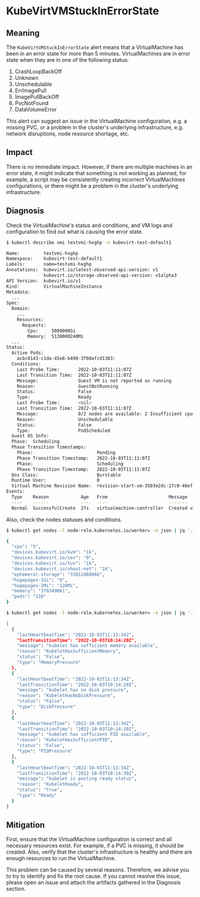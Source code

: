 # KubeVirtVMStuckInErrorState

## Meaning

The `KubeVirtVMStuckInErrorState` alert means that a VirtualMachine has been in
an error state for more than 5 minutes. VirtualMachines are in error state when
they are in one of the following status:

1. CrashLoopBackOff
2. Unknown
3. Unschedulable
4. ErrImagePull
5. ImagePullBackOff
6. PvcNotFound
7. DataVolumeError

This alert can suggest an issue in the VirtualMachine configuration, e.g. a
missing PVC, or a problem in the cluster's underlying infrastructure, e.g.
network disruptions, node resource shortage, etc.

## Impact

There is no immediate impact. However, if there are multiple machines in an
error state, it might indicate that something is not working as planned, for
example, a script may be consistently creating incorrect VirtualMachines
configurations, or there might be a problem in the cluster's underlying
infrastructure.

## Diagnosis

Check the VirtualMachine's status and conditions, and VM logs and configuration
to find out what is causing the error state.

```bash
$ kubectl describe vmi testvmi-hxghp -n kubevirt-test-default1

Name:         testvmi-hxghp
Namespace:    kubevirt-test-default1
Labels:       name=testvmi-hxghp
Annotations:  kubevirt.io/latest-observed-api-version: v1
              kubevirt.io/storage-observed-api-version: v1alpha3
API Version:  kubevirt.io/v1
Kind:         VirtualMachineInstance
Metadata:
  ...
Spec:
  Domain:
    ...
    Resources:
      Requests:
        Cpu:     5000000Gi
        Memory:  5130000240Mi
  ...
Status:
  Active Pods:
    acbc8143-c1da-45e8-b498-3f0dafcd1383:  
  Conditions:
    Last Probe Time:       2022-10-03T11:11:07Z
    Last Transition Time:  2022-10-03T11:11:07Z
    Message:               Guest VM is not reported as running
    Reason:                GuestNotRunning
    Status:                False
    Type:                  Ready
    Last Probe Time:       <nil>
    Last Transition Time:  2022-10-03T11:11:07Z
    Message:               0/2 nodes are available: 2 Insufficient cpu, 2 Insufficient memory.
    Reason:                Unschedulable
    Status:                False
    Type:                  PodScheduled
  Guest OS Info:
  Phase:  Scheduling
  Phase Transition Timestamps:
    Phase:                        Pending
    Phase Transition Timestamp:   2022-10-03T11:11:07Z
    Phase:                        Scheduling
    Phase Transition Timestamp:   2022-10-03T11:11:07Z
  Qos Class:                      Burstable
  Runtime User:                   0
  Virtual Machine Revision Name:  revision-start-vm-3503e2dc-27c0-46ef-9167-7ae2e7d93e6e-1
Events:
  Type    Reason            Age   From                       Message
  ----    ------            ----  ----                       -------
  Normal  SuccessfulCreate  27s   virtualmachine-controller  Created virtual machine pod virt-launcher-testvmi-hxghp-xh9qn


```

Also, check the nodes statuses and conditions.

```bash
$ kubectl get nodes -l node-role.kubernetes.io/worker= -o json | jq '.items | .[].status.allocatable'

{
  "cpu": "5",
  "devices.kubevirt.io/kvm": "1k",
  "devices.kubevirt.io/sev": "0",
  "devices.kubevirt.io/tun": "1k",
  "devices.kubevirt.io/vhost-net": "1k",
  "ephemeral-storage": "33812468066",
  "hugepages-1Gi": "0",
  "hugepages-2Mi": "128Mi",
  "memory": "3783496Ki",
  "pods": "110"
}
```

```bash
$ kubectl get nodes -l node-role.kubernetes.io/worker= -o json | jq '.items | .[].status.conditions'

[
  {
    "lastHeartbeatTime": "2022-10-03T11:13:34Z",
    "lastTransitionTime": "2022-10-03T10:14:20Z",
    "message": "kubelet has sufficient memory available",
    "reason": "KubeletHasSufficientMemory",
    "status": "False",
    "type": "MemoryPressure"
  },
  {
    "lastHeartbeatTime": "2022-10-03T11:13:34Z",
    "lastTransitionTime": "2022-10-03T10:14:20Z",
    "message": "kubelet has no disk pressure",
    "reason": "KubeletHasNoDiskPressure",
    "status": "False",
    "type": "DiskPressure"
  },
  {
    "lastHeartbeatTime": "2022-10-03T11:13:34Z",
    "lastTransitionTime": "2022-10-03T10:14:20Z",
    "message": "kubelet has sufficient PID available",
    "reason": "KubeletHasSufficientPID",
    "status": "False",
    "type": "PIDPressure"
  },
  {
    "lastHeartbeatTime": "2022-10-03T11:13:34Z",
    "lastTransitionTime": "2022-10-03T10:14:30Z",
    "message": "kubelet is posting ready status",
    "reason": "KubeletReady",
    "status": "True",
    "type": "Ready"
  }
]
```

## Mitigation

First, ensure that the VirtualMachine configuration is correct and all necessary 
resources exist. For example, if a PVC is missing, it should be created. Also,
verify that the cluster's infrastructure is healthy and there are enough
resources to run the VirtualMachine.

This problem can be caused by several reasons. Therefore, we advise you to try
to identify and fix the root cause. If you cannot resolve this issue, please
open an issue and attach the artifacts gathered in the Diagnosis section.
